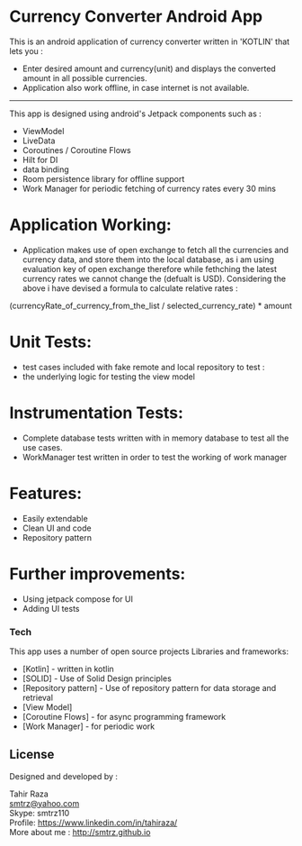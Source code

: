 # Currency Converter Android App

This is an android application of currency converter written in 'KOTLIN' that lets you :

- Enter desired amount and currency(unit) and displays the converted amount in all possible currencies.
- Application also work offline, in case internet is not available.
---
This app is designed using android's Jetpack components such as :

- ViewModel
- LiveData
- Coroutines / Coroutine Flows
- Hilt for DI
- data binding
- Room persistence library for offline support
- Work Manager for periodic fetching of currency rates every 30 mins

# Application Working:

- Application makes use of open exchange to fetch all the currencies and currency data, and store them into the local database,
as i am using evaluation key of open exchange therefore while fethching the latest currency rates we cannot change the (defualt is USD).
Considering the above i have devised a formula to calculate relative rates :

(currencyRate_of_currency_from_the_list / selected_currency_rate) * amount

# Unit Tests:

- test cases included with fake remote and local repository to test :
- the underlying logic for testing the view model

# Instrumentation Tests:

- Complete database tests written with in memory database to test all the use cases.
- WorkManager test written in order to test the working of work manager

# Features:

- Easily extendable
- Clean UI and code
- Repository pattern

# Further improvements:

- Using jetpack compose for UI
- Adding UI tests

### Tech
This app uses a number of open source projects Libraries and frameworks:

* [Kotlin] - written in kotlin
* [SOLID] - Use of Solid Design principles
* [Repository pattern] - Use of repository pattern for data storage and retrieval
* [View Model]
* [Coroutine Flows] - for async programming framework
* [Work Manager] - for periodic work


License
----
Designed and developed by :

Tahir Raza<br/>
smtrz@yahoo.com<br/>
Skype: smtrz110<br/>
Profile: https://www.linkedin.com/in/tahiraza/<br/>
More about me : http://smtrz.github.io


